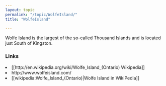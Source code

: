 ```yaml
---
layout: topic
permalink: "/topic/WolfeIsland/"
title: "WolfeIsland"

---
```


Wolfe Island is the largest of the so-called Thousand Islands and is located just South of Kingston.


<h3>Links</h3>
<li> [[http://en.wikipedia.org/wiki/Wolfe_Island_(Ontario) Wikipedia]]
<li> http://www.wolfeisland.com/
<li> [[wikipedia:Wolfe_Island_(Ontario)|Wolfe Island in WikiPedia]]



